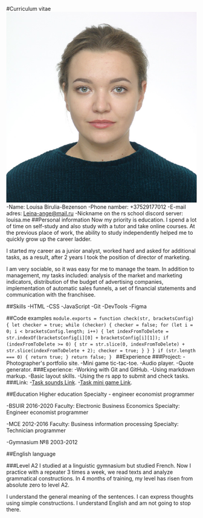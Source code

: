#Curriculum vitae
![My foto](/Birulia-Bezenson.JPG "My foto")
-Name: Louisa Birulia-Bezenson
-Phone namber: +37529177012
-E-mail adres: Leina-ange@mail.ru
-Nickname on the rs school discord server: louisa.me
##Personal information
Now my priority is education. I spend a lot of time on self-study and also study with a tutor and take online courses. At the previous place of work, the ability to study independently helped me to quickly grow up the career ladder.

I started my career as a junior analyst, worked hard and asked for additional tasks, as a result, after 2 years I took the position of director of marketing.

I am very sociable, so it was easy for me to manage the team. In addition to management, my tasks included: analysis of the market and marketing indicators, distribution of the budget of advertising companies, implementation of automatic sales funnels, a set of financial statements and communication with the franchisee.

##Skills
-HTML
-CSS
-JavaScript
-Git
-DevTools
-Figma

##Code examples
`module.exports = function check(str, bracketsConfig) {
  let checker = true;
    while (checker) {
        checker = false;
        for (let i = 0; i < bracketsConfig.length; i++) {
            let indexFromToDelete = str.indexOf(bracketsConfig[i][0] + bracketsConfig[i][1]);
            if (indexFromToDelete >= 0) {
                str = str.slice(0, indexFromToDelete) + str.slice(indexFromToDelete + 2);
                checker = true;
            }
        }
    }
    if (str.length === 0) {
        return true;
    }
    return false;
}
`
##Experience
###Рroject:
 -Photographer's portfolio site.
 -Mini game tic-tac-toe.
 -Audio player.
 -Quote generator.
###Experience:
 -Working with Git and GitHub.
 -Using markdown markup.
 -Basic layout skills. 
 -Using the rs app to submit and check tasks.
###Link:
 -[Task sounds Link](https://rolling-scopes-school.github.io/louise-birulia-bezenson-JSFEPRESCHOOL/eco-sounds/# "sounds").
 -[Task mini game Link](https://rolling-scopes-school.github.io/louise-birulia-bezenson-JSFEPRESCHOOL/tic-tac-toe/# "tic-tac-toe").
 
##Education
Higher education
Specialty - engineer economist programmer

-BSUIR 2016-2020
Faculty: Electronic Business Economics
Specialty: Engineer economist programmer

-MCE 2012-2016
Faculty: Business information processing
Specialty: Technician programmer

-Gymnasium №8 2003-2012

##English language

###Level A2
I studied at a linguistic gymnasium but studied French.
Now I practice with a repeater 3 times a week, we read texts and analyze grammatical constructions. In 4 months of training, my level has risen from absolute zero to level A2.

I understand the general meaning of the sentences. I can express thoughts using simple constructions. I understand English and am not going to stop there.
